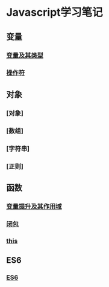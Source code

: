 # Javascript学习笔记
## 变量
### [变量及其类型](https://github.com/lancertea/javascript-/blob/master/variable/variable_and_type.md)
### [操作符](https://github.com/lancertea/javascript-/blob/master/variable/operator.md)

## 对象
### [对象]
### [数组]
### [字符串]
### [正则]

## 函数
### [变量提升及其作用域](https://github.com/lancertea/javascript-/blob/master/function/scope.md)
### [闭包](https://github.com/lancertea/javascript-/blob/master/function/closure.md)
### [this](https://github.com/lancertea/javascript-/blob/master/function/this.md)

## ES6
### [ES6](https://github.com/lancertea/javascript-/blob/master/ES6/ES6.md)
